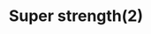 ---
layout: item
title: Super strength(2)
item-id: 159
datatable: true
id: 159
name: "Super strength(2)"
members: true
lowalch: 66
highalch: 99
examine: "2 doses of super Strength potion."
monsters:
  - id: 2267
    name: "Dagannoth Rex"
    members: true
    combat_level: 303
    wiki_url: "https://oldschool.runescape.wiki/w/Dagannoth_Rex"
    drops:
      - quantity: "1"
        rarity: 0.0078125
        drop_requirements: null
---